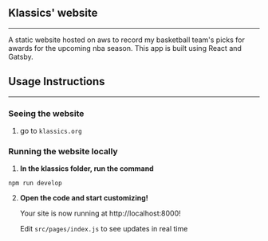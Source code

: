 ## **Klassics' website**
***

A static website hosted on aws to record my basketball team's picks for awards for the upcoming nba season. 
This app is built using React and Gatsby.

## **Usage Instructions**
***

### **Seeing the website**

1. go to `klassics.org`

### **Running the website locally**

1. **In the klassics folder, run the command**

  ```shell
  npm run develop
  ```

2.  **Open the code and start customizing!**

    Your site is now running at http://localhost:8000!

    Edit `src/pages/index.js` to see updates in real time
